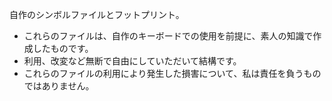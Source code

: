 自作のシンボルファイルとフットプリント。
- これらのファイルは、自作のキーボードでの使用を前提に、素人の知識で作成したものです。
- 利用、改変など無断で自由にしていただいて結構です。
- これらのファイルの利用により発生した損害について、私は責任を負うものではありません。

